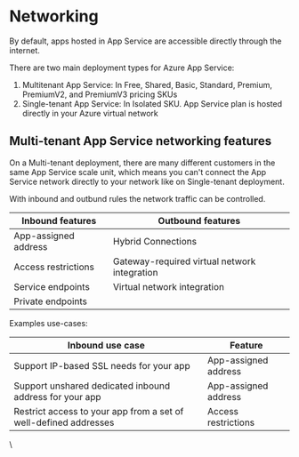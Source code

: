 # Networking

By default, apps hosted in App Service are accessible directly through the internet.

There are two main deployment types for Azure App Service:

1. Multitenant App Service: In Free, Shared, Basic, Standard, Premium, PremiumV2, and PremiumV3 pricing SKUs
2. Single-tenant App Service:  In Isolated SKU. App Service plan is hosted directly in your Azure virtual network

## Multi-tenant App Service networking features <a href="#multi-tenant-app-service-networking-features" id="multi-tenant-app-service-networking-features"></a>

On a Multi-tenant deployment, there are many different customers in the same App Service scale unit, which means you can't connect the App Service network directly to your network like on Single-tenant deployment.

With inbound and outbund rules the network traffic can be controlled.

| Inbound features     | Outbound features                            |
| -------------------- | -------------------------------------------- |
| App-assigned address | Hybrid Connections                           |
| Access restrictions  | Gateway-required virtual network integration |
| Service endpoints    | Virtual network integration                  |
| Private endpoints    |                                              |

Examples use-cases:

| Inbound use case                                                 | Feature              |
| ---------------------------------------------------------------- | -------------------- |
| Support IP-based SSL needs for your app                          | App-assigned address |
| Support unshared dedicated inbound address for your app          | App-assigned address |
| Restrict access to your app from a set of well-defined addresses | Access restrictions  |

\
